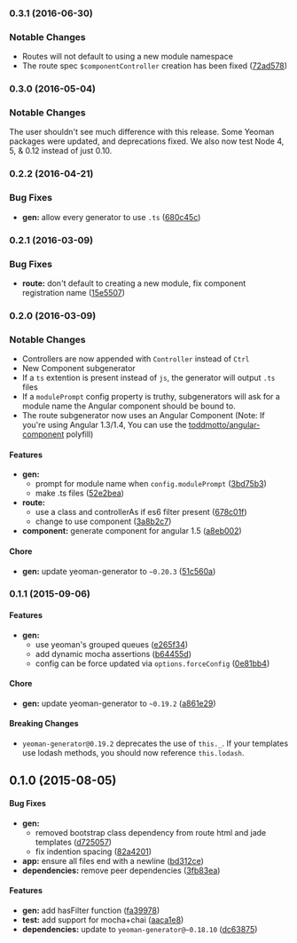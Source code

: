 <a name="0.3.1"></a>
### 0.3.1 (2016-06-30)


### Notable Changes

* Routes will not default to using a new module namespace
* The route spec `$componentController` creation has been fixed ([72ad578](https://github.com/DaftMonk/generator-ng-component/commit/72ad578))


<a name="0.3.0"></a>
### 0.3.0 (2016-05-04)


### Notable Changes

The user shouldn't see much difference with this release. Some Yeoman packages were updated, and deprecations fixed. We also now test Node 4, 5, & 0.12 instead of just 0.10.


<a name="0.2.2"></a>
### 0.2.2 (2016-04-21)


### Bug Fixes

* **gen:** allow every generator to use `.ts` ([680c45c](https://github.com/DaftMonk/generator-ng-component/commit/680c45c))


<a name="0.2.1"></a>
### 0.2.1 (2016-03-09)


### Bug Fixes

* **route:** don't default to creating a new module, fix component registration name ([15e5507](https://github.com/DaftMonk/generator-ng-component/commit/15e5507))


<a name="0.2.0"></a>
### 0.2.0 (2016-03-09)


### Notable Changes

* Controllers are now appended with `Controller` instead of `Ctrl`
* New Component subgenerator
* If a `ts` extention is present instead of `js`, the generator will output `.ts` files
* If a `modulePrompt` config property is truthy, subgenerators will ask for a module name the Angular component should be bound to.
* The route subgenerator now uses an Angular Component (Note: If you're using Angular 1.3/1.4, You can use the [toddmotto/angular-component](https://github.com/toddmotto/angular-component) polyfill)


#### Features

* **gen:**
  * prompt for module name when `config.modulePrompt` ([3bd75b3](https://github.com/DaftMonk/generator-ng-component/commit/3bd75b3))
  * make .ts files ([52e2bea](https://github.com/DaftMonk/generator-ng-component/commit/52e2bea))
* **route:**
  * use a class and controllerAs if es6 filter present ([678c01f](https://github.com/DaftMonk/generator-ng-component/commit/678c01f))
  * change to use component ([3a8b2c7](https://github.com/DaftMonk/generator-ng-component/commit/3a8b2c7))
* **component:** generate component for angular 1.5 ([a8eb002](https://github.com/DaftMonk/generator-ng-component/commit/a8eb002))

#### Chore

* **gen:** update yeoman-generator to `~0.20.3` ([51c560a](https://github.com/DaftMonk/generator-ng-component/commit/51c560a))


<a name="0.1.1"></a>
### 0.1.1 (2015-09-06)


#### Features

* **gen:**
  * use yeoman's grouped queues ([e265f34](https://github.com/DaftMonk/generator-ng-component/commit/e265f34f74cf74d19d70c1baa7e67665fc7e3545))
  * add dynamic mocha assertions ([b64455d](https://github.com/DaftMonk/generator-ng-component/commit/b64455d62c00b3cb6134c9a35538dab74d6d452b))
  * config can be force updated via `options.forceConfig` ([0e81bb4](https://github.com/DaftMonk/generator-ng-component/commit/0e81bb47b56280d94cc45a784c81f2ee8113e9e6))

#### Chore

* **gen:** update yeoman-generator to `~0.19.2` ([a861e29](https://github.com/DaftMonk/generator-ng-component/commit/a861e292a6aa5d4c5980a6c31f82fec6ae7850c9))

#### Breaking Changes

* `yeoman-generator@0.19.2` deprecates the use of `this._`. If your templates use lodash methods, you should now reference `this.lodash`.


<a name="0.1.0"></a>
## 0.1.0 (2015-08-05)


#### Bug Fixes

* **gen:**
  * removed bootstrap class dependency from route html and jade templates ([d725057](https://github.com/DaftMonk/generator-ng-component/commit/d725057006c7b8785ada77bf340bc6bf48c12c41))
  * fix indention spacing ([82a4201](https://github.com/DaftMonk/generator-ng-component/commit/82a420173a5c43d1829f96551f627fcaa81cd4b1))
* **app:** ensure all files end with a newline ([bd312ce](https://github.com/DaftMonk/generator-ng-component/commit/bd312ce1366e74d2d208dffca8232cc051ec1664))
* **dependencies:** remove peer dependencies ([3fb83ea](https://github.com/DaftMonk/generator-ng-component/commit/3fb83ea9bb31266f2b1721469c6b9d50ab5f52bb))

#### Features

* **gen:** add hasFilter function ([fa39978](https://github.com/DaftMonk/generator-ng-component/commit/fa399784dfac16ee742b62bd9299c9c7bcccc125))
* **test:** add support for mocha+chai ([aaca1e8](https://github.com/DaftMonk/generator-ng-component/commit/aaca1e83c916cae84079cd2e24dddbc5d4bee360))
* **dependencies:** update to `yeoman-generator@~0.18.10` ([dc63875](https://github.com/DaftMonk/generator-ng-component/commit/dc63875965a95bf0604d627e953dea4b6784fe5a))
